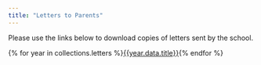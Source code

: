 ```yaml
---
title: "Letters to Parents"
---
```


Please use the links below to download copies of letters sent by the school.

<div class="content-grid">
  {% for year in collections.letters %}<a href="{{year.url}}">{{year.data.title}}</a>{% endfor %}
</div>
